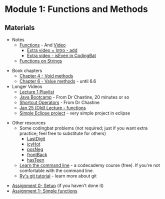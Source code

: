 Module 1: Functions and Methods
===

## Materials
+ Notes
    * [Functions](../../html/notes/Functions.html) - And [Video](https://youtu.be/65cSKj8FpHA)
        + [Extra video = Intro - add](https://youtu.be/Wg1zXRuZUck)
        + [Extra video - isEven in CodingBat](https://youtu.be/IHFXy_5Zp68)
    * [Functions on Strings](../../content/FunctionsOnStrings.md)   
* Book chapters
    + [Chapter 4 - Void methods](http://greenteapress.com/thinkjava6/html/thinkjava6005.html)
    + [Chapter 6 - Value methods](http://greenteapress.com/thinkjava6/html/thinkjava6007.html) - until 6.6    
* Longer Videos
	+ [Lecture 1 Playlist](https://www.youtube.com/playlist?list=PLK5RwQeVk5YwszV6P2rCkNWabgpS89Hy-)
    + [Java Bootcamp](https://www.youtube.com/watch?v=8nOg6mtH-oo&list=UUSH2TieRlco7uQOGU8Vppnw) - From Dr Chastine, 20 minutes or so
    + [Shortcut Operators](https://www.youtube.com/watch?v=6z5pvttt31k&list=UUSH2TieRlco7uQOGU8Vppnw) - From Dr Chastine
    + [Jan 25 (Old) Lecture - functions](https://www.youtube.com/watch?v=SXe5dPM8N5A)
    + [Simple Eclipse project](https://www.youtube.com/watch?v=RBlFk61eQX4) - very simple project in eclipse
+ Other resources
    + Some codingbat problems (not required; just if you want extra practice; feel free to substitute for others)
        + [LastDigit](http://codingbat.com/prob/p125339)
        + [icyHot](http://codingbat.com/prob/p192082)
        + [posNeg](http://codingbat.com/prob/p159227)
        + [frontBack](http://codingbat.com/prob/p123384)
        + [hasTeen](http://codingbat.com/prob/p178986)
    + [Learn the command line](https://www.codecademy.com/learn/learn-the-command-line) - a codecademy course (free). If you're not comfortable with the command line.
    + [Ry's git tutorial](http://rypress.com/tutorials/git/index) - learn more about git

* [Assignment 0- Setup](Assignments/A0.md) (if you haven't done it)
* [Assignment 1- Simple functions](Assignments/A1.md)

